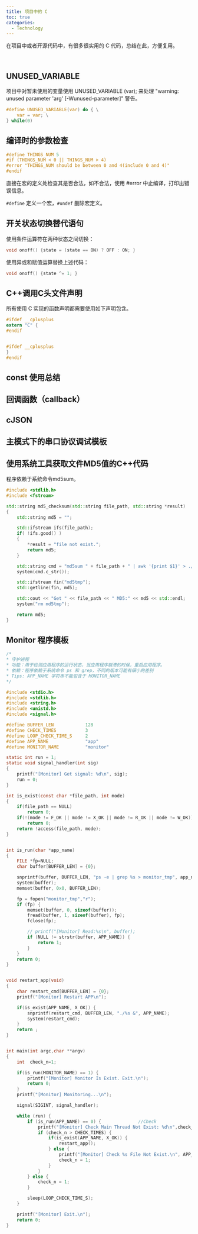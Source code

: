 ```yaml
---
title: 项目中的 C
toc: true
categories:
  - Technology
---
```


在项目中或者开源代码中，有很多很实用的 C 代码，总结在此，方便复用。

<!--more-->

<br/>

## UNUSED_VARIABLE

项目中对暂未使用的变量使用 UNUSED_VARIABLE (var); 来处理 "warning: unused parameter 'arg' [-Wunused-parameter]" 警告。

```c
#define UNUSED_VARIABLE(var) do { \
    var = var; \
} while(0)
```

## 编译时的参数检查

```c
#define THINGS_NUM 5
#if (THINGS_NUM < 0 || THINGS_NUM > 4)
#error "THINGS_NUM should be between 0 and 4(include 0 and 4)"
#endif
```

直接在宏的定义处检查其是否合法，如不合法，使用 #error 中止编译，打印出错误信息。

`#define` 定义一个宏，`#undef` 删除宏定义。

## 开关状态切换替代语句

使用条件运算符在两种状态之间切换：

```c
void onoff() {state = (state == ON) ? OFF : ON; }
```

使用异或和赋值运算替换上述代码：

```c
void onoff() {state ^= 1; }
```

## C++调用C头文件声明

所有使用 C 实现的函数声明都需要使用如下声明包含。

```c
#ifdef __cplusplus
extern "C" {
#endif


#ifdef __cplusplus
}
#endif
```



## const 使用总结



## 回调函数（callback）





## cJSON



## 主模式下的串口协议调试模板





## 使用系统工具获取文件MD5值的C++代码

程序依赖于系统命令md5sum。

```c++
#include <stdlib.h>
#include <fstream>

std::string md5_checksum(std::string file_path, std::string *result)
{
    std::string md5 = "";

    std::ifstream ifs(file_path);
    if( !ifs.good() )
    {
        *result = "file not exist.";
        return md5;
    }

    std::string cmd = "md5sum " + file_path + " | awk '{print $1}' > ./md5tmp";
    system(cmd.c_str());

    std::ifstream fin("md5tmp");
    std::getline(fin, md5);

    std::cout << "Get " << file_path << " MD5:" << md5 << std::endl;
    system("rm md5tmp");

    return md5;
}
```

## Monitor 程序模板

```c
/*
* 守护进程
* 功能：用于检测应用程序的运行状态，当应用程序崩溃的时候，重启应用程序。
* 依赖：程序依赖于系统命令 ps 和 grep，不同的版本可能有细小的差别
* Tips: APP_NAME 字符串不能包含于 MONITOR_NAME
*/

#include <stdio.h>
#include <stdlib.h>
#include <string.h>
#include <unistd.h>
#include <signal.h>

#define BUFFER_LEN            128
#define CHECK_TIMES           3
#define LOOP_CHECK_TIME_S     2
#define APP_NAME              "app"
#define MONITOR_NAME          "monitor"

static int run = 1;
static void signal_handler(int sig)
{
    printf("[Monitor] Get signal: %d\n", sig);
    run = 0;
}

int is_exist(const char *file_path, int mode)
{
    if(file_path == NULL)
        return 0;
    if(!(mode != F_OK || mode != X_OK || mode != R_OK || mode != W_OK))
        return 0;
    return !access(file_path, mode);
}


int is_run(char *app_name)
{
    FILE *fp=NULL;
    char buffer[BUFFER_LEN] = {0};

    snprintf(buffer, BUFFER_LEN, "ps -e | grep %s > monitor_tmp", app_name);
    system(buffer);
    memset(buffer, 0x0, BUFFER_LEN);

    fp = fopen("monitor_tmp","r");
    if (fp) {
        memset(buffer, 0, sizeof(buffer));
        fread(buffer, 1, sizeof(buffer), fp);
        fclose(fp);

        // printf("[Monitor] Read:%s\n", buffer);
        if (NULL != strstr(buffer, APP_NAME)) {
            return 1;
        }
    }
    return 0;
}


void restart_app(void)
{
    char restart_cmd[BUFFER_LEN] = {0};
    printf("[Monitor] Restart APP\n");

    if(is_exist(APP_NAME, X_OK)) {
        snprintf(restart_cmd, BUFFER_LEN, "./%s &", APP_NAME);
        system(restart_cmd);
    }
    return ;
}


int main(int argc,char **argv)
{
    int  check_n=1;

    if(is_run(MONITOR_NAME) == 1) {
        printf("[Monitor] Monitor Is Exist. Exit.\n");
        return 0;
    }
    printf("[Monitor] Monitoring...\n");

    signal(SIGINT, signal_handler);

    while (run) {
        if (is_run(APP_NAME) == 0) {              //Check
            printf("[Monitor] Check Main Thread Not Exist: %d\n",check_n++);
            if (check_n > CHECK_TIMES) {
                if(is_exist(APP_NAME, X_OK)) {
                    restart_app();
                } else {
                    printf("[Monitor] Check %s File Not Exist.\n", APP_NAME);
                    check_n = 1;
                }
            }
        } else {
            check_n = 1;
        }

        sleep(LOOP_CHECK_TIME_S);
    }

    printf("[Monitor] Exit.\n");
    return 0;
}
```

